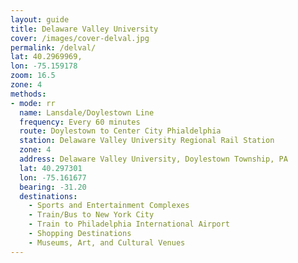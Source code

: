 ```yaml
---
layout: guide
title: Delaware Valley University
cover: /images/cover-delval.jpg
permalink: /delval/
lat: 40.2969969,
lon: -75.159178
zoom: 16.5
zone: 4
methods:
- mode: rr
  name: Lansdale/Doylestown Line
  frequency: Every 60 minutes
  route: Doylestown to Center City Phialdelphia
  station: Delaware Valley University Regional Rail Station
  zone: 4
  address: Delaware Valley University, Doylestown Township, PA
  lat: 40.297301
  lon: -75.161677
  bearing: -31.20
  destinations:
    - Sports and Entertainment Complexes
    - Train/Bus to New York City
    - Train to Philadelphia International Airport
    - Shopping Destinations
    - Museums, Art, and Cultural Venues
---
```

